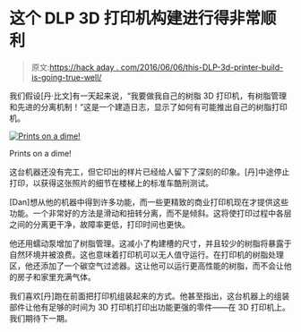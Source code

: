 # 这个 DLP 3D 打印机构建进行得非常顺利

> 原文:[https://hack aday . com/2016/06/06/this-DLP-3d-printer-build-is-going-true-well/](https://hackaday.com/2016/06/06/this-dlp-3d-printer-build-is-going-really-well/)

我们假设[丹·比文]有一天起来说，“我要做我自己的树脂 3D 打印机，有树脂管理和先进的分离机制！”这是一个建造日志，显示了如何有可能推出自己的树脂打印机。

[![Prints on a dime!](../Images/0b36158e9a560807d25132c56a90792b.png)](https://hackaday.com/wp-content/uploads/2016/05/rook.jpg)

Prints on a dime!

这台机器还没有完工，但它印出的样片已经给人留下了深刻的印象。[丹]中途停止打印，以获得这张照片的细节在楼梯上的标准车酷刑测试。

[Dan]想从他的机器中得到许多功能，而一些更精致的商业打印机现在才提供这些功能。一个非常好的方法是滑动和扭转分离，而不是倾斜。这将使打印过程中各层之间的分离更干净，故障率更低，打印时间也更快。

他还用蠕动泵增加了树脂管理。这减小了构建槽的尺寸，并且较少的树脂将暴露于自然环境并被浪费。这也意味着打印机可以无人值守运行。在打印机的树脂处理区，他还添加了一个碳空气过滤器。这让他可以运行更高性能的树脂，而不会让他的房子和家里充满气体。

我们喜欢[丹]跑在前面把打印机组装起来的方式。他甚至指出，这台机器上的组装部件让他有足够的时间为 3D 打印机打印出功能更强的零件——在 3D 打印机上。我们期待下一期。